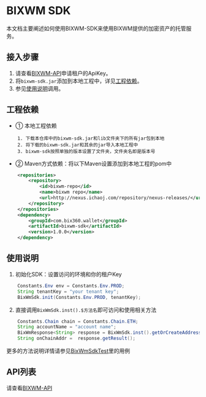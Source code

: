 # BIXWM SDK

本文档主要阐述如何使用BIXWM-SDK来使用BIXWM提供的加密资产的托管服务。

## 接入步骤
1. 请查看[BIXWM-API](../cbw-api/README.md)申请租户的ApiKey。
2. 将`bixwm-sdk.jar`添加到本地工程中，详见[工程依赖](#工程依赖)。
3. 参见[使用说明](#使用说明)调用。

## 工程依赖
- ① 本地工程依赖
```text
    1. 下载本仓库中的bixwm-sdk.jar和lib文件夹下的所有jar包到本地
    2. 将下载的bixwm-sdk.jar和其余的jar导入本地工程中
    3. bixwm-sdk按照单独的版本设置了文件夹，文件夹名即是版本号
```

- ② Maven方式依赖：将以下Maven设置添加到本地工程的pom中
```xml
    <repositories>
        <repository>
            <id>bixwm-repo</id>
            <name>bixwm repo</name>
            <url>http://nexus.ichaoj.com/repository/nexus-releases/</url>
        </repository>
    </repositories>
    <dependency>
        <groupId>com.bix360.wallet</groupId>
        <artifactId>bixwm-sdk</artifactId>
        <version>1.0.0</version>
    </dependency>
```

## 使用说明
1. 初始化SDK：设置访问的环境和你的租户Key
```java
    Constants.Env env = Constants.Env.PROD;
    String tenantKey = "your tenant key";
    BixWmSdk.init(Constants.Env.PROD, tenantKey);
```
2. 直接调用`BixWmSdk.inst().$方法名`即可访问和使用相关方法
```java
    Constants.Chain chain = Constants.Chain.ETH;
    String accountName = "account name";
    BixWmResponse<String> response = BixWmSdk.inst().getOrCreateAddress(chain, accountName);
    String onChainAddr =  response.getResult();
```

更多的方法说明详情请参见[BixWmSdkTest](src/test/java/com/bix360/wallet/sdk/BixWmSdkTest.java)里的用例

## API列表
请查看[BIXWM-API](https://github.com/chainshift/cbw-api)